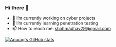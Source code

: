 ### Hi there 👋

- 🔭 I’m currently working on cyber projects
- 🌱 I’m currently learning penetration testing
- 📫 How to reach me: shahmadhav29@gmail.com

[![Anurag's GitHub stats](https://github-readme-stats.vercel.app/api?username=GreeenCat)](https://github.com/anuraghazra/github-readme-stats)
